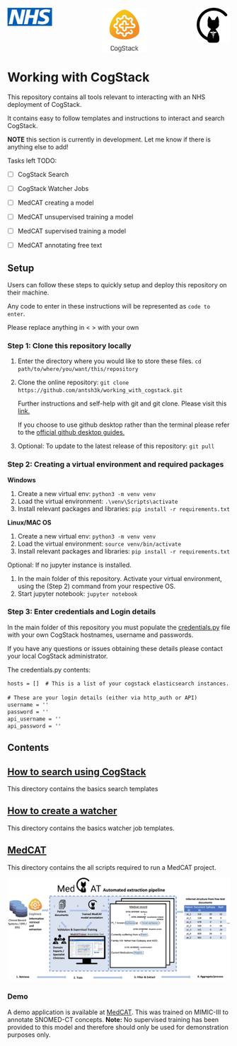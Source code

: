 <p align="middle">
    <img src="data/media/nhs_logo.png" alt="Nhs_logo" style="width:20%;padding-top=5%" align="left">
    <img src="data/media/cogstack_logo.png" alt="Cogstack_logo" style="width:20%" align="center">
    <img src="data/media/medcat_logo.png" alt="Medcat_logo" style="width:15%;padding-top=3%" align="right">
</p>

# Working with CogStack
This repository contains all tools relevant to interacting with an NHS deployment of CogStack.

It contains easy to follow templates and instructions to interact and search CogStack.

__NOTE__ this section is currently in development. Let me know if there is anything 
else to add!

Tasks left TODO:
- [ ] CogStack Search
- [ ] CogStack Watcher Jobs
- [ ] MedCAT creating a model
- [ ] MedCAT unsupervised training a model
- [ ] MedCAT supervised training a model
- [ ] MedCAT annotating free text


## Setup

Users can follow these steps to quickly setup and deploy this repository on their machine.

Any code to enter in these instructions will be represented as `code to enter`.

Please replace anything in < > with your own

### Step 1: Clone this repository locally 

1. Enter the directory where you would like to store these files. `cd path/to/where/you/want/this/repository`

2. Clone the online repository: `git clone https://github.com/antsh3k/working_with_cogstack.git`
    
    Further instructions and self-help with git and git clone. Please visit this [link.](https://github.com/git-guides/git-clone)
    
    If you choose to use github desktop rather than the terminal please refer to the [official github desktop guides.](https://docs.github.com/en/desktop)

3. Optional: To update to the latest release of this repository: `git pull` 

### Step 2: Creating a virtual environment and required packages
__Windows__
1. Create a new virtual env: `python3 -m venv venv`
2. Load the virtual environment: `.\venv\Scripts\activate`
3. Install relevant packages and libraries: `pip install -r requirements.txt`


__Linux/MAC OS__
1. Create a new virtual env: `python3 -m venv venv`
2. Load the virtual environment: `source venv/bin/activate`
3. Install relevant packages and libraries: `pip install -r requirements.txt`

Optional: If no jupyter instance is installed.
1. In the main folder of this repository. Activate your virtual environment, using the (Step 2) command from your respective OS. 
2. Start jupyter notebook: `jupyter notebook`


### Step 3: Enter credentials and Login details
In the main folder of this repository you must populate the [credentials.py](credentials.py) file with your own CogStack hostnames, username and passwords.

If you have any questions or issues obtaining these details please contact your local CogStack administrator.


The credentials.py contents:
```
hosts = []  # This is a list of your cogstack elasticsearch instances.

# These are your login details (either via http_auth or API)
username = ''
password = ''
api_username = ''
api_password = ''
```

## Contents

## [How to search using CogStack](search)
This directory contains the basics search templates

## [How to create a watcher](watcher)
This directory contains the basics watcher job templates.

## [MedCAT](medcat)
This directory contains the all scripts required to run a MedCAT project.
 
<img src="data/media/medcat_pipeline_summary.png">

### Demo
A demo application is available at [MedCAT](https://medcat.rosalind.kcl.ac.uk). This was trained on MIMIC-III to annotate
SNOMED-CT concepts. __Note:__ No supervised training has been provided to this model and therefore should only be used for demonstration
purposes only.

